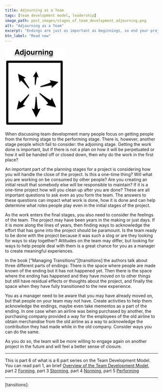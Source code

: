 ```yaml
---
title: Adjourning as a Team
tags: [team development model, leadership]
image_path: post_images/stages_of_team_development_adjourning.png
alt: "Adjourning as a Team"
excerpt: "Endings are just as important as beginnings, so end your project well."
btn_label: "Read now"
---
```

![adjourning][image]

When discussing team development many people focus on getting people from the forming stage to the performing stage. There is, however, another stage people which fail to consider: the adjoining stage. Getting the work done is important, but if there is not a plan on how it will be perpetuated or how it will be handed off or closed down, then why do the work in the first place?

An important part of the planning stages for a project is considering how you will handle the close of the project. Is this a one-time thing? Will what you are working on be consumed by other people? Are you creating an initial result that somebody else will be responsible to maintain? If it is a one-time project how will you clean up after you are done? These are all important questions to ask even as you form the team. The answers to these questions can impact what work is done, how it is done and can help determine what roles people play even in the initial stages of the project.

As the work enters the final stages, you also need to consider the feelings of the team. The project may have been years in the making or just days. If it is more along the lines of years, then finding ways to acknowledge the effort that has gone into the project should be paramount. Is the team ready to be done with the project because it was such a slog or are they looking for ways to stay together? Attitudes on the team may differ, but looking for ways to help people deal with them is a great chance for you as a manager to create meaningful experiences.

In the book [“Managing Transitions”][transitions] the authors talk about three different parts of endings: There is the space where people are made known of the ending but it has not happened yet. Then there is the space where the ending has happened and they have moved on to other things but still have residual effects or thoughts about the project, and finally the space when they have fully transitioned to the new experience.

You as a manager need to be aware that you may have already moved on, but that people on your team may not have. Create activities to help them acknowledge the endings, maybe even take mementos as a part of the ending. In one case when an airline was being purchased by another, the purchasing company provided a way for the employees of the old airline to obtain merchandise from the old airline as a way to acknowledge the contribution they had made while in the old company. Consider ways you can do the same.

As you do so, the team will be more willing to engage again on another project in the future and will feel a better sense of closure.

---

This is part 6 of what is a 6 part series on the Team Development Model. You can read part 1, an brief [Overview of the Team Development Model][team_development_model], part 2 [Forming][forming], part 3 [Storming][storming], part 4 [Norming][norming], part 5 [Performing][performing]

---

[image]: /images/post_images/stages_of_team_development_adjourning.png

[tansitions]:

[team_development_model]: /team-development/
[forming]: /forming/
[storming]: /storming/
[norming]: /norming/
[performing]: /performing/
